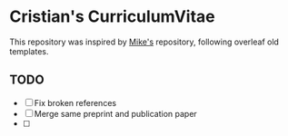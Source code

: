 # Cristian's CurriculumVitae

This repository was inspired by [Mike's](https://github.com/mikecuoco/curriculum-vitae) repository, following overleaf old templates.

## TODO
- [ ] Fix broken references
- [ ] Merge same preprint and publication paper
- [ ] 
